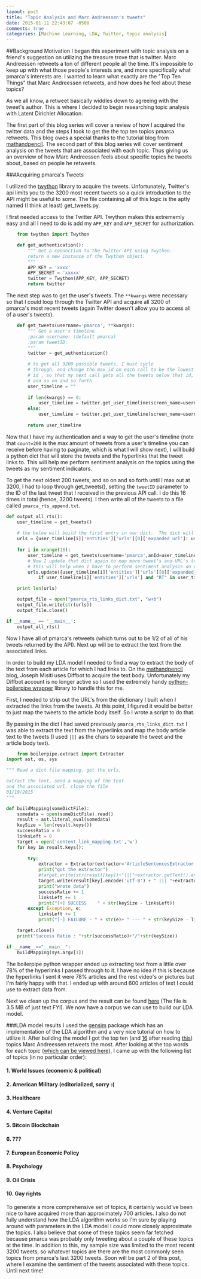 ```yaml
---
layout: post
title: "Topic Analysis and Marc Andreessen's tweets"
date: 2015-01-11 22:43:07 -0500
comments: true
categories: [Machine Learning, LDA, Twitter, topic analysis]
---
```


##Background Motivation
I began this experiment with topic analysis on a friend's suggestion on utilizing the treasure trove that is twitter.
Marc Andreessen retweets a ton of different people all the time.  It's impossible to keep up with what those people's interests are,
and more specifically what pmarca's interests are.  I wanted to learn what exactly are the "Top Ten Things" that Marc Andreessen retweets, and how does he feel about these topics?
<!-- more -->

As we all know, a retweet basically widdles down to agreeing with the tweet's author.  This is where I decided to begin
researching topic analysis with Latent Dirichlet Allocation.

The first part of this blog series will cover a review of how I acquired the twitter data and the steps I took to get the the top
ten topics pmarca retweets. This blog owes a special thanks to the tutorial blog from [mathandpencil](http://blog.mathandpencil.com/using-latent-dirichlet-allocation-to-categorize-my-twitter-feed/).  The second part of this blog series will cover sentiment analysis on the tweets that are associated
with each topic.  Thus giving us an overview of how Marc Andreessen feels about specific topics he tweets about, based on people he 
retweets.

###Acquiring pmarca's Tweets

I utilized the [twython](https://pypi.python.org/pypi/twython/) library to acquire the tweets.  Unfortunately, Twitter's api limits you to the 3200 most recent tweets so a quick introduction to the API might be useful to some.  The file containing all of this logic is the aptly named (I think at least) get_tweets.py.

I first needed access to the Twitter API.  Twython makes this extrememly easy and all I need to do is add my `APP_KEY` and `APP_SECRET` for authorization.

``` Python
    from twython import Twython

    def get_authentication():
        """ Get a connection to the Twitter API using Twython.
        return a new instance of the Twython object.
        """
        APP_KEY = 'xxxx'
        APP_SECRET = 'xxxxx'
        twitter = Twython(APP_KEY, APP_SECRET)
        return twitter
```
The next step was to get the user's tweets.  The `**kwargs` were necessary so that I could loop through the Twitter API and acquire all 3200 of pmarca's most recent tweets (again Twitter doesn't allow you to access all of a user's tweets).

``` Python
    def get_tweets(username='pmarca', **kwargs):
        """ Get a user's timeline
        :param username: (default pmarca)
        :param tweetID: 
        """
        twitter = get_authentication()

        # to get all 3200 possible tweets, I must cycle
        # through, and change the max_id on each call to be the lowest
        # id , so that my next call gets all the tweets below that id,
        # and so on and so forth.
        user_timeline = ""
    
        if len(kwargs) == 0:
            user_timeline = twitter.get_user_timeline(screen_name=username, count=200)
        else:
            user_timeline = twitter.get_user_timeline(screen_name=username, count=200, max_id=kwargs['anId'])    
    
        return user_timeline
```

Now that I have my authentication and a way to get the user's timeline (note that `count=200` is the max amount of tweets from a user's timeline you can receive before having to paginate, which is what I will show next), I will build a python dict that will store the tweets and the hyperlinks that the tweet links to.  This will help me perform sentiment analysis on the topics using the tweets as my sentiment indicators.

To get the next oldest 200 tweets, and so on and so forth until I max out at 3200, I had to loop through get_tweets(), setting the `tweetID` parameter to the ID of the last tweet that I received in the previous API call.  I do this 16 times in total (hence, 3200 tweets).  I then write all of the tweets to a file called `pmarca_rts_append.txt`.

``` Python
def output_all_rts():
    user_timeline = get_tweets()
    
    # the below will build the first entry in our dict.  The dict will map tweet's and their corresponding URL's that were found in the tweets.
    urls = {user_timeline[i]['entities']['urls'][0]['expanded_url']: user_timeline[i]['text']  for i in xrange(len(user_timeline)) if user_timeline[i]['entities']['urls'] and "RT" in user_timeline[i]['text']}
    
    for i in xrange(16):
        user_timeline = get_tweets(username='pmarca',anId=user_timeline[len(user_timeline)-1]['id'])
        # Now I update that dict again to map more tweet's and URL's together
        # this will help when I have to perform sentiment analysis on each topic.
        urls.update({user_timeline[i]['entities']['urls'][0]['expanded_url']: user_timeline[i]['text'] for i in xrange(len(user_timeline))
            if user_timeline[i]['entities']['urls'] and "RT" in user_timeline[i]['text']})

    print len(urls)

    output_file = open("pmarca_rts_links_dict.txt", "w+b")
    output_file.write(str(urls))
    output_file.close()

if __name__ == '__main__':
    output_all_rts()

```

Now I have all of pmarca's retweets (which turns out to be 1/2 of all of his tweets returned by the API).
Next up will be to extract the text from the associated links.  

In order to build my LDA model I needed to find a way to extract the body of the text from each article for which I had links to.  On the [mathandpencil](http://blog.mathandpencil.com/using-latent-dirichlet-allocation-to-categorize-my-twitter-feed/) blog, Joseph Misiti uses Diffbot to acquire the text body.  Unfortunately my Diffbot account is no longer active so I used the extremely handy [python-boilerpipe wrapper](https://github.com/misja/python-boilerpipe) library to handle this for me.

First, I needed to strip out the URL's from the dictionary I built when I extracted the links from the tweets.  At this point, I figured it would be better to just
map the tweets to the article body itself.  So I wrote a script to do that.  

By passing in the dict I had saved previously `pmarca_rts_links_dict.txt` I was able to extract the text from the hyperlinks and map the body article text to the 
tweets (I used `|||` as the chars to separate the tweet and the article body text).

``` Python
    from boilerpipe.extract import Extractor
import ast, os, sys

""" Read a dict file mapping, get the urls, 

extract the text, send a mapping of the text 
and the associated url, close the file
01/19/2015
"""

def buildMapping(someDictFile):
    somedata = open(someDictFile).read()
    result = ast.literal_eval(somedata)
    keySize = len(result.keys())
    successRatio = 0
    linksLeft = 0
    target = open('content_link_mapping.txt','w')
    for key in result.keys():
    
        try:
            extractor = Extractor(extractor='ArticleSentencesExtractor',url=str(key))
            print("got the extractor")
            #target.write(str(result[key])+"|||"+extractor.getText().encode('utf-8')+'\n\n\n')
            target.write(result[key].encode('utf-8') + " ||| "+extractor.getText().replace("\n","").encode('utf-8')+"\n") #
            print("wrote data")
            successRatio += 1
            linksLeft += 1
            print("[+] SUCCESS    " + str(keySize - linksLeft))
        except Exception, e:
            linksLeft += 1
            print("[-] FAILURE - " + str(e)+ " --- " + str(keySize - linksLeft)) 

    target.close()
    print("Success Ratio : "+str(successRatio)+"/"+str(keySize))

if __name__=="__main__":
    buildMapping(sys.argv[1])
```
The boilerpipe python wrapper ended up extracting text from a little over 78% of the hyperlinks I passed through to it.  I have no idea if this is because
the hyperlinks I sent it were 78% articles and the rest video's or pictures but I'm fairly happy with that.  I ended up with around 600 articles of text I could use
to extract data from.


Next we clean up the corpus and the result can be found [here](https://raw.githubusercontent.com/dhurley14/pmarcaRTS/master/src/actual/newcorpus.txt) (The file is 
3.5 MB of just text FYI).
We now have a corpus we can use to build our LDA model.  

###LDA model results
I used the [gensim](http://radimrehurek.com/gensim/index.html) package which has an implementation of the LDA algorithm and a very nice tutorial on how to utilize it.  After building the model I got the top ten (and [16](https://github.com/dhurley14/pmarcaRTS/blob/master/src/actual/tmp/16topics.txt) after reading [this](http://a16z.com/2015/01/22/16-things/)) topics Marc Andreessen retweets the most.  After looking at the top words for each topic ([which can be viewed here](https://github.com/dhurley14/pmarcaRTS/blob/master/src/actual/tmp/10topics.txt)), I came up with the following list of topics (in no particular order):

#### 1. World Issues (economic & political)

#### 2. American Military (editorialized, sorry :(

#### 3. Healthcare

#### 4. Venture Capital

#### 5. Bitcoin Blockchain

#### 6. ??? 

#### 7. European Economic Policy

#### 8. Psychology

#### 9. Oil Crisis

#### 10. Gay rights

To generate a more comprehensive set of topics, it certainly would've been nice to have acquired more than approximately 700 articles.  I also do not fully understand how the LDA algorithm works so I'm sure by playing around with parameters in the LDA model I could more closely approximate the topics. I also believe that some of these topics seem far fetched because pmarca was probably only tweeting about a couple of these topics at the time. In addition to this, my sample size was limited to the most recent 3200 tweets, so whatever topics are there are the most commonly seen topics from pmarca's last 3200 tweets. Soon will be part 2 of this post, where I examine the sentiment of the tweets associated with these topics.  Until next time!
